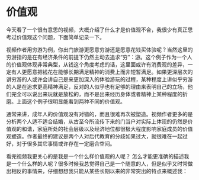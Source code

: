 # 价值观

今天看了一个很有意思的视频，大概介绍了什么才是价值观不合，我很少有真正思考过价值观这个问题，下面简单记录一下。

视频作者用穷游为例，你出门旅游更愿意穷游还是愿意花钱买体验呢？当然这里的穷游指的是在有经济条件的前提下仍然主动去追求“穷”：游。这个例子作为一个人的价值观体现非常典型，从钱这个角度考虑的话，这里面或许有消费观的差异，一定有人更愿意把钱花在能够长期满足精神的消费上而非短暂满足。如果更深层次的讲穷游的人或许会讲自己是来更加深入的体验游玩的过程，某种程度上讲似乎穷游的人是在追求更高精神满足，反对的人似乎也有足够的理由来表明自己的立场，他们完全可以说出来玩就是放松的，而不是出来经历身体或者精神上某种程度的折磨。上面这个例子很明显能看到两种不同的价值观。

通常来讲，成年人的价值观没有对错的，而且很难再次被塑造。视频作者更多的是分析两个人适不适合结婚，从古至今所流传下来的门当户对实际上体现的仍然是价值观的和谐，家庭所处的社会层级以及经济地位都很极大程度影响家庭成员的价值观塑造。作者最终的建议是两个人对后代教育的分歧如果过大，就很难在一起过好，对于很多其它事情或许存在一定磨合空间。

看完视频我更关心的是我是一个什么样价值观的人呢？
怎么才能更准确的描述我是一个什么样的人呢？很多时候我总觉得自己是一个随意的人，但是似乎又时常做出相反的事情来，仔细想想我只能从某些长期以来的非常突出的特点来概述我：